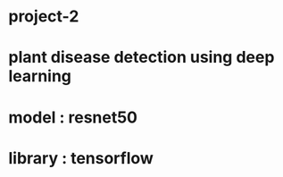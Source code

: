 # project-2
# plant disease detection using deep learning 
# model : resnet50
# library : tensorflow
